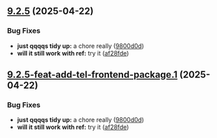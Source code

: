 ## [9.2.5](https://github.com/TechnologyEnhancedLearning/GitPageBlazorWASM/compare/v9.2.4...v9.2.5) (2025-04-22)


### Bug Fixes

* **just qqqqs tidy up:** a chore really ([9800d0d](https://github.com/TechnologyEnhancedLearning/GitPageBlazorWASM/commit/9800d0dcbda4fd175fe3931d811d1d9e4d7f69af))
* **will it still work with ref:** try it ([af28fde](https://github.com/TechnologyEnhancedLearning/GitPageBlazorWASM/commit/af28fde2ca18d74c1dd83eab5dd5995853f03020))

## [9.2.5-feat-add-tel-frontend-package.1](https://github.com/TechnologyEnhancedLearning/GitPageBlazorWASM/compare/v9.2.4...v9.2.5-feat-add-tel-frontend-package.1) (2025-04-22)


### Bug Fixes

* **just qqqqs tidy up:** a chore really ([9800d0d](https://github.com/TechnologyEnhancedLearning/GitPageBlazorWASM/commit/9800d0dcbda4fd175fe3931d811d1d9e4d7f69af))
* **will it still work with ref:** try it ([af28fde](https://github.com/TechnologyEnhancedLearning/GitPageBlazorWASM/commit/af28fde2ca18d74c1dd83eab5dd5995853f03020))

